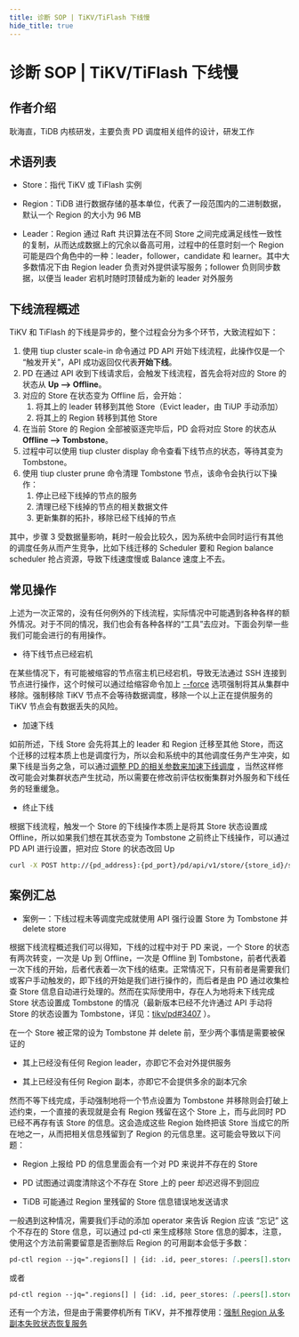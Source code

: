 ```yaml
---
title: 诊断 SOP | TiKV/TiFlash 下线慢
hide_title: true
---
```


# 诊断 SOP | TiKV/TiFlash 下线慢

## 作者介绍

耿海直，TiDB 内核研发，主要负责 PD 调度相关组件的设计，研发工作

## **术语列表**

- Store：指代 TiKV 或 TiFlash 实例

- Region：TiDB 进行数据存储的基本单位，代表了一段范围内的二进制数据，默认一个 Region 的大小为 96 MB

- Leader：Region 通过 Raft 共识算法在不同 Store 之间完成满足线性一致性的复制，从而达成数据上的冗余以备高可用，过程中的任意时刻一个 Region 可能是四个角色中的一种：leader，follower，candidate 和 learner。其中大多数情况下由 Region leader 负责对外提供读写服务；follower 负则同步数据，以便当 leader 宕机时随时顶替成为新的 leader 对外服务

## **下线流程概述**

TiKV 和 TiFlash 的下线是异步的，整个过程会分为多个环节，大致流程如下：

1. 使用 tiup cluster scale-in 命令通过 PD API 开始下线流程，此操作仅是一个 “触发开关”，API 成功返回仅代表**开始下线**。
2. PD 在通过 API 收到下线请求后，会触发下线流程，首先会将对应的 Store 的状态从 **Up —> Offline**。
3. 对应的 Store 在状态变为 Offline 后，会开始：
   1. 将其上的 leader 转移到其他 Store（Evict leader，由 TiUP 手动添加）
   2. 将其上的 Region 转移到其他 Store
4. 在当前 Store 的 Region 全部被驱逐完毕后，PD 会将对应 Store 的状态从 **Offline —> Tombstone**。
5. 过程中可以使用 tiup cluster display 命令查看下线节点的状态，等待其变为 Tombstone。
6. 使用 tiup cluster prune 命令清理 Tombstone 节点，该命令会执行以下操作：
   1. 停止已经下线掉的节点的服务
   2. 清理已经下线掉的节点的相关数据文件
   3. 更新集群的拓扑，移除已经下线掉的节点

其中，步骤 3 受数据量影响，耗时一般会比较久，因为系统中会同时运行有其他的调度任务从而产生竞争，比如下线迁移的 Scheduler 要和 Region balance scheduler 抢占资源，导致下线速度慢或 Balance 速度上不去。

## **常见操作**

上述为一次正常的，没有任何例外的下线流程，实际情况中可能遇到各种各样的额外情况。对于不同的情况，我们也会有各种各样的“工具”去应对。下面会列举一些我们可能会进行的有用操作。

- 待下线节点已经宕机

在某些情况下，有可能被缩容的节点宿主机已经宕机，导致无法通过 SSH 连接到节点进行操作，这个时候可以通过给缩容命令加上 [--force](https://docs.pingcap.com/zh/tidb/stable/tiup-component-cluster-scale-in#--force) 选项强制将其从集群中移除。强制移除 TiKV 节点不会等待数据调度，移除一个以上正在提供服务的 TiKV 节点会有数据丢失的风险。

- 加速下线

如前所述，下线 Store 会先将其上的 leader 和 Region 迁移至其他 Store，而这个迁移的过程本质上也是调度行为，所以会和系统中的其他调度任务产生冲突，如果下线是当务之急，可以通过[调整 PD 的相关参数来加速下线调度](https://docs.pingcap.com/zh/tidb/stable/pd-scheduling-best-practices#节点下线速度慢) ，当然这样修改可能会对集群状态产生扰动，所以需要在修改前评估权衡集群对外服务和下线任务的轻重缓急。

- 终止下线

根据下线流程，触发一个 Store 的下线操作本质上是将其 Store 状态设置成 Offline，所以如果我们想在其状态变为 Tombstone 之前终止下线操作，可以通过 PD API 进行设置，把对应 Store 的状态改回 Up

```Bash
curl -X POST http://{pd_address}:{pd_port}/pd/api/v1/store/{store_id}/state\?state=Up
```

## **案例汇总**

- 案例一：下线过程未等调度完成就使用 API 强行设置 Store 为 Tombstone 并 delete store

根据下线流程概述我们可以得知，下线的过程中对于 PD 来说，一个 Store 的状态有两次转变，一次是 Up 到 Offline，一次是 Offline 到 Tombstone，前者代表着一次下线的开始，后者代表着一次下线的结束。正常情况下，只有前者是需要我们或客户手动触发的，即下线的开始是我们进行操作的，而后者是由 PD 通过收集检查 Store 信息自动进行处理的。然而在实际使用中，存在人为地将未下线完成 Store 状态设置成 Tombstone 的情况（最新版本已经不允许通过 API 手动将 Store 的状态设置为 Tombstone，详见：[tikv/pd#3407](https://github.com/tikv/pd/pull/3407) ）。

在一个 Store 被正常的设为 Tombstone 并 delete 前，至少两个事情是需要被保证的

- 其上已经没有任何 Region leader，亦即它不会对外提供服务

- 其上已经没有任何 Region 副本，亦即它不会提供多余的副本冗余

然而不等下线完成，手动强制地将一个节点设置为 Tombstone 并移除则会打破上述约束，一个直接的表现就是会有 Region 残留在这个 Store 上，而与此同时 PD 已经不再存有该 Store 的信息。这会造成这些 Region 始终把该 Store 当成它的所在地之一，从而把相关信息残留到了 Region 的元信息里。这可能会导致以下问题：

- Region 上报给 PD 的信息里面会有一个对 PD 来说并不存在的 Store

- PD 试图通过调度清除这个不存在 Store 上的 peer 却迟迟得不到回应

- TiDB 可能通过 Region 里残留的 Store 信息错误地发送请求

一般遇到这种情况，需要我们手动的添加 operator 来告诉 Region 应该 “忘记” 这个不存在的 Store 信息，可以通过 pd-ctl 来生成移除 Store 信息的脚本，注意，使用这个方法前需要留意是否删除后 Region 的可用副本会低于多数：

```Markdown
pd-ctl region --jq=".regions[] | {id: .id, peer_stores: [.peers[].store_id] | select(any(.=={store_id}))  } | .id" | awk '{if($0!=""){print "pd-ctl operator add remove-peer",$0,"{store_id}"}}'
```

或者

```Markdown
pd-ctl region --jq=".regions[] | {id: .id, peer_stores: [.peers[].store_id] | select(any(.=={store_id})) | select(length>1) } | .id" | sed -e "s/^/pd-ctl operator add remove-peer /" | sed -e "s/$/ {store_id}/"
```

还有一个方法，但是由于需要停机所有 TiKV，并不推荐使用：[强制 Region 从多副本失败状态恢复服务](https://docs.pingcap.com/zh/tidb/stable/tikv-control#强制-region-从多副本失败状态恢复服务)
